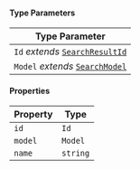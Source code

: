 #### Type Parameters

| Type Parameter                                       |
| ---------------------------------------------------- |
| `Id` *extends* [`SearchResultId`](SearchResultId.md) |
| `Model` *extends* [`SearchModel`](SearchModel.md)    |

#### Properties

| Property                     | Type     |
| ---------------------------- | -------- |
| <a id="id-1"></a> `id`       | `Id`     |
| <a id="model-1"></a> `model` | `Model`  |
| <a id="name"></a> `name`     | `string` |
